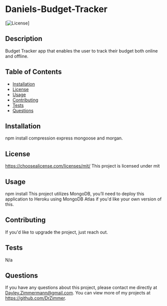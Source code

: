# Daniels-Budget-Tracker

[![License](https://img.shields.io/badge/license-mit-blue.svg)]

## Description

Budget Tracker app that enables the user to track their budget both online and offline.

## Table of Contents

- [Installation](#installation)
- [License](#license)
- [Usage](#usage)
- [Contributing](#contributing)
- [Tests](#tests)
- [Questions](#questions)

## Installation

npm install compression express mongoose and morgan.

## License

https://choosealicense.com/licenses/mit/
This project is licensed under mit

## Usage

npm install
This project utilizes MongoDB, you’ll need to deploy this application to Heroku using MongoDB Atlas if you'd like your own version of this.

## Contributing

If you'd like to upgrade the project, just reach out.

## Tests

N/a

## Questions

If you have any questions about this project, please contact me directly at Dayley.Zimmermann@gmail.com. You can view more of my projects at https://github.com/DrZimmer.
